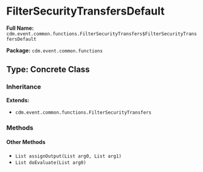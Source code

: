 # FilterSecurityTransfersDefault

**Full Name:** `cdm.event.common.functions.FilterSecurityTransfers$FilterSecurityTransfersDefault`

**Package:** `cdm.event.common.functions`

## Type: Concrete Class

### Inheritance

**Extends:**
- `cdm.event.common.functions.FilterSecurityTransfers`

### Methods

#### Other Methods

- `List assignOutput(List arg0, List arg1)`
- `List doEvaluate(List arg0)`

